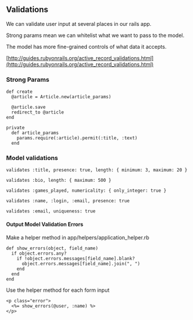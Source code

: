 ## Validations

We can validate user input at several places in our rails app.

Strong params mean we can whitelist what we want to pass to the model.

The model has more fine-grained controls of what data it accepts.

[http://guides.rubyonrails.org/active_record_validations.html](http://guides.rubyonrails.org/active_record_validations.html)


### Strong Params
```
def create
  @article = Article.new(article_params)

  @article.save
  redirect_to @article
end

private
  def article_params
    params.require(:article).permit(:title, :text)
  end
```

### Model validations
```
validates :title, presence: true, length: { minimum: 3, maximum: 20 }
```

```
validates :bio, length: { maximum: 500 }
```

```
validates :games_played, numericality: { only_integer: true }
```

```
validates :name, :login, :email, presence: true
```

```
validates :email, uniqueness: true
```

#### Output Model Validation Errors

Make a helper method in app/helpers/application_helper.rb
```
def show_errors(object, field_name)
  if object.errors.any?
    if !object.errors.messages[field_name].blank?
      object.errors.messages[field_name].join(", ")
    end
  end
end
```

Use the helper method for each form input
```
<p class="error">
  <%= show_errors(@user, :name) %>
</p>
```
